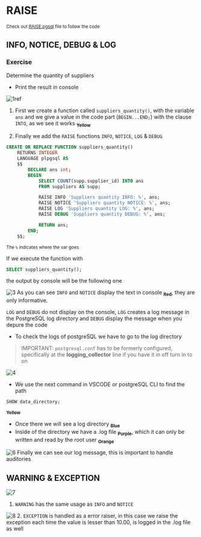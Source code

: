 # RAISE
<sub> Check out [RAISE.pgsql](RAISE.pgsql) file to follow the code </sub>

## INFO, NOTICE, DEBUG & LOG

### Exercise

Determine the quantity of suppliers
- Print the result in console

![1ref](https://github.com/RogerCL24/pgSQL/assets/90930371/6bde91ab-b78d-4ab2-b74e-42dd0f536966)
1. First we create a function called `suppliers_quantity()`, with the variable `ans` and we give a value in the code part (`BEGIN...END;`) with the clause `INTO`, as we see it works <sub> **Yellow** </sub>

2. Finally we add the `RAISE` functions `INFO`, `NOTICE`, `LOG` & `DEBUG`

```sql
CREATE OR REPLACE FUNCTION suppliers_quantity()
    RETURNS INTEGER
    LANGUAGE plpgsql AS
    $$
        DECLARE ans int;
        BEGIN
            SELECT COUNT(supp.supplier_id) INTO ans
            FROM suppliers AS supp;

            RAISE INFO 'Suppliers quantity INFO: %', ans;
            RAISE NOTICE 'Suppliers quantity NOTICE: %', ans;
            RAISE LOG 'Suppliers quantity LOG: %', ans;
            RAISE DEBUG 'Suppliers quantity DEBUG: %', ans;

            RETURN ans;
        END;
    $$;
```
 <sub> The `%` indicates where the var goes </sub>

If we execute the function with
```sql
SELECT suppliers_quantity();
```
the output by console will be the following one

![3](https://github.com/RogerCL24/pgSQL/assets/90930371/e51dff29-912b-42be-83cc-d76c6b402c60)
As you can see `INFO` and `NOTICE` display the text in console <sub> **Red**</sub>, they are only informative.

`LOG` and `DEBUG` do not display on the console, `LOG` creates a log message in the PostgreSQL log directory and `DEBUG` display the message when you depure the code


- To check the logs of postgreSQL we have to go to the log directory
> IMPORTANT: ``postgresql.conf`` has to be formerly configured, specifically at the **logging_collector** line if you have it in off turn in to on

![4](https://github.com/RogerCL24/pgSQL/assets/90930371/3cc9dc40-87b8-4037-a63a-c9295cc73726)
- We use the next command in VSCODE or postgreSQL CLI to find the path
```SQL
SHOW data_directory;
```
<sub>**Yellow** </sub>

- Once there we will see a log directory <sub> **Blue**
- Inside of the directory we have a .log file <sub> **Purple**</sub>, which it can only be written and read by the root user <sub> **Orange** </sub>

![6](https://github.com/RogerCL24/pgSQL/assets/90930371/d7297e57-19f2-438e-ab59-32b93352e3c0)
Finally we can see our log message, this is important to handle auditories

## WARNING & EXCEPTION

![7](https://github.com/RogerCL24/pgSQL/assets/90930371/77d89a23-4267-43e7-8fe1-b347f4993e42)
1. `WARNING` has the same usage as ``INFO`` and ``NOTICE``

![8](https://github.com/RogerCL24/pgSQL/assets/90930371/aa014361-1bb2-4387-89b8-8320e8dbd52f)
2. `EXCEPTION` is handled as a error raiser, in this case we raise the exception each time the value is lesser than 10.00, is logged in the .log file as well

